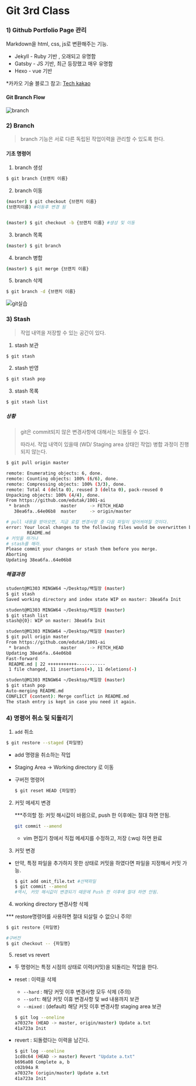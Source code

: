 # Git 3rd Class

### 1) Github Portfolio Page 관리

Markdown을 html, css, js로 변환해주는 기능.

* Jekyll - Ruby 기반 , 오래되고 유명함
* Gatsby - JS 기반, 최근 등장했고 매우 유명함
* Hexo - vue 기반

*카카오 기술 블로그 참고: [Tech kakao](https://tech.kakao.com/)

#### Git  Branch Flow

![branch](images/branch.png)



### 2) Branch

> branch 기능은 서로 다른 독립된 작업이력을 관리할 수 있도록 한다.

#### 기초 명령어

1. branch 생성

```bash
$ git branch {브랜치 이름}
```

2. branch 이동

``` bash
(master) $ git checkout {브랜치 이름}
(브랜치이름) #이동후 변경 됨


(master) $ git checkout -b {브랜치 이름} #생성 및 이동
```

3. branch 목록

``` bash
(master) $ git branch
```

4. branch 병합 

``` bash
(master) $ git merge {브랜치 이름}
```

5. branch 삭제 

```bash
$ git branch -d {브랜치 이름}
```

![git실습](images/git실습.JPG)



### 3) Stash 

> 작업 내역을  저장할 수 있는 공간이 있다.

1. stash 보관

``` bash
$ git stash
```

2. stash 반영

``` bash
$ git stash pop
```

3. stash 목록

``` bash
$ git stash list
```



##### 상황

> git은 commit되지 않은 변경사항에 대해서는 되돌릴 수 없다.
>
> 따라서. 작업 내역이 있을때 (WD/ Staging area 상태인 작업) 병합 과정이 진행되지 않는다.

``` bash
$ git pull origin master

remote: Enumerating objects: 6, done.
remote: Counting objects: 100% (6/6), done.
remote: Compressing objects: 100% (3/3), done.
remote: Total 4 (delta 0), reused 3 (delta 0), pack-reused 0
Unpacking objects: 100% (4/4), done.
From https://github.com/edutak/1001-ai
 * branch            master     -> FETCH_HEAD
   38ea6fa..64e06b8  master     -> origin/master

# pull 내용을 받아오면, 지금 로컬 변경사항 중 다음 파일이 덮어씌여질 것이다.
error: Your local changes to the following files would be overwritten by merge:
        README.md
# 커밋을 하거나
# stash를 해라.
Please commit your changes or stash them before you merge.
Aborting
Updating 38ea6fa..64e06b8
```

##### 해결과정

```bash
student@M1303 MINGW64 ~/Desktop/백일장 (master)
$ git stash
Saved working directory and index state WIP on master: 38ea6fa Init

student@M1303 MINGW64 ~/Desktop/백일장 (master)
$ git stash list
stash@{0}: WIP on master: 38ea6fa Init

student@M1303 MINGW64 ~/Desktop/백일장 (master)
$ git pull origin master
From https://github.com/edutak/1001-ai
 * branch            master     -> FETCH_HEAD
Updating 38ea6fa..64e06b8
Fast-forward
 README.md | 22 +++++++++++-----------
 1 file changed, 11 insertions(+), 11 deletions(-)

student@M1303 MINGW64 ~/Desktop/백일장 (master)
$ git stash pop
Auto-merging README.md
CONFLICT (content): Merge conflict in README.md
The stash entry is kept in case you need it again.
```



### 4) 명령어 취소 및 되돌리기

1.  `add` 취소

``` bash
$ git restore --staged {파일명}
```

* add 명령을 취소하는 작업

* Staging Area -> Working directory 로 이동

* 구버전 명령어

  ``` bash
  $ git reset HEAD {파일명}
  ```

2. 커밋 메세지 변경

   ***주의할 점: 커밋 해시값이 바뀜으로, push 한 이후에는 절대 하면 안됨.

   ```bash
   git commit --amend
   ```

   * vim 편집기 창에서 직접 메세지를 수정하고, 저장 (:wq) 하면 완료

3.  커밋 변경

   * 만약, 특정 파일을 추가하지 못한 상태로 커밋을 하였다면 파일을 지정해서 커밋 가능.

     ``` bash
     $ git add omit_file.txt #선택파일
     $ git commit --amend 
     #역시, 커밋 해시값이 변경되기 때문에 Push 한 이후에 절대 하면 안됨.
     ```

4.  working directory 변경사항 삭제

   *** restore명령어를 사용하면 절대 되살릴 수 없으니 주의!

   ``` bash
   $ git restore {파일명}
   
   #구버전
   $ git checkout -- {파일명}
   ```

5.  reset vs revert

   * 두 명령어는 특정 시점의 상태로 이력(커밋)을 되돌리는 작업을 한다.

   * reset : 이력을 삭제

     * `--hard` : 해당 커밋 이후 변경사항 모두 삭제 (주의)
     * `--soft`: 해당 커밋 이휴 변경사항 및 wd 내용까지 보관
     * `--mixed` : (default) 해당 커밋 이후 변경사항 staging area 보관

     ```bash
     $ git log --oneline
     a70327e (HEAD -> master, origin/master) Update a.txt
     41a723a Init
     ```

   * revert : 되돌렸다는 이력을 남긴다.

     ```bash
     $ git log --oneline
     1cd8c64 (HEAD -> master) Revert "Update a.txt"
     b696a08 Complete a, b
     c02b94a R
     a70327e (origin/master) Update a.txt
     41a723a Init
     ```

     